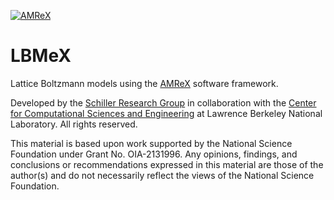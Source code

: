 [![AMReX](https://amrex-codes.github.io/badges/powered%20by-AMReX-red.svg)](https://amrex-codes.github.io)

# LBMeX

Lattice Boltzmann models using the [AMReX](https://amrex-codes.github.io/amrex/) software framework.

Developed by the [Schiller Research Group](https://cecas.clemson.edu/compmat) in collaboration with the [Center for Computational Sciences and Engineering](https://ccse.lbl.gov/) at Lawrence Berkeley National Laboratory. All rights reserved.

This material is based upon work supported by the National Science Foundation under Grant No. OIA-2131996. Any opinions, findings, and conclusions or recommendations expressed in this material are those of the author(s) and do not necessarily reflect the views of the National Science Foundation.
